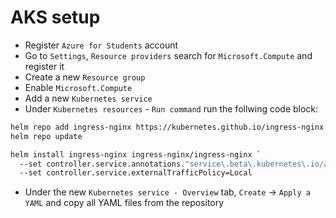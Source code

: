 # AKS setup

- Register `Azure for Students` account
- Go to `Settings`, `Resource providers` search for `Microsoft.Compute` and register it
- Create a new `Resource group`
- Enable `Microsoft.Compute`
- Add a new `Kubernetes service`
- Under `Kubernetes resources` - `Run command` run the follwing code block:
```bash
helm repo add ingress-nginx https://kubernetes.github.io/ingress-nginx
helm repo update

helm install ingress-nginx ingress-nginx/ingress-nginx `
  --set controller.service.annotations."service\.beta\.kubernetes\.io/azure-load-balancer-health-probe-request-path"=/healthz `
  --set controller.service.externalTrafficPolicy=Local
```
- Under the new `Kubernetes service - Overview` tab, `Create` -> `Apply a YAML` and copy all YAML files from the repository
